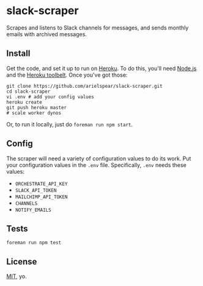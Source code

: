 # slack-scraper

Scrapes and listens to Slack channels for messages, and sends monthly emails with archived messages.

## Install

Get the code, and set it up to run on [Heroku](https://www.heroku.com/). To do this, you'll need [Node.js](http://nodejs.org/) and the [Heroku toolbelt](https://toolbelt.heroku.com/). Once you've got those:

    git clone https://github.com/arielspear/slack-scraper.git
    cd slack-scraper
    vi .env # add your config values
    heroku create
    git push heroku master
    # scale worker dynos

Or, to run it locally, just do `foreman run npm start`.

## Config

The scraper will need a variety of configuration values to do its work. Put your configuration values in the `.env` file. Specifically, `.env` needs these values:

* `ORCHESTRATE_API_KEY`
* `SLACK_API_TOKEN`
* `MAILCHIMP_API_TOKEN`
* `CHANNELS`
* `NOTIFY_EMAILS`

## Tests

    foreman run npm test

## License

[MIT](http://opensource.org/licenses/MIT), yo.
